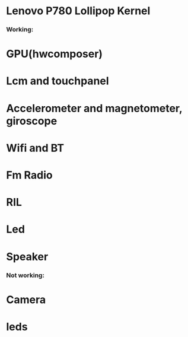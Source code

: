 # Lenovo P780 Lollipop Kernel
### Working:
# GPU(hwcomposer)
# Lcm and touchpanel
# Accelerometer and magnetometer, giroscope
# Wifi and BT
# Fm Radio
# RIL
# Led
# Speaker
### Not working:
# Camera
# leds
